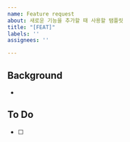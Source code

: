 ```yaml
---
name: Feature request
about: 새로운 기능을 추가할 때 사용할 탬플릿
title: "[FEAT]"
labels: ''
assignees: ''

---
```


## Background
- 

## To Do
- [ ]

